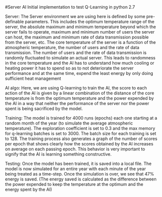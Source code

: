 #Server AI
Initial implementation to test Q-Learning in python 2.7


Server: 
The Server environment we are using here is defined by some pre-definable parameters. This
includes the optimum temperature range of the server, the absolute maximum and minimum temperature beyond which the server fails to operate, maximum and minimum number of users the
server can host, the maximum and minimum rate of data transmission possible from the server,
etc.
The core temperature of the server is a function of the atmospheric temperature, the number of
users and the rate of data transmission. The number of users and the rate of data transmission is
randomly fluctuated to simulate an actual server. This leads to randomness in the core temperature and the AI has to understand how much cooling or heating power it has to spend so as to not
deteriorate the server performance and at the same time, expend the least energy by only doing
sufficient heat management

AI algo:
Here, we are using Q-learning to train the AI, the score to each action of the AI is given
by a linear combination of the distance of the core temperature is from the optimum temperature
and the power expended by the AI in a way that neither the performance of the server nor the
power spent is being sacrificed by the model.

Training:
The model is trained for 4000 runs (epochs) each one starting at a random month of the year (to
simulate the average atmospheric temperature). The exploration coefficient is set to 0.3 and the
max memory for q-learning batches is set to 3000. The batch size for each training is set to 128.
The training process also generates a graph of the number of scores per epoch that shows clearly
how the scores obtained by the AI increases on average on each passing epoch. This behavior is
very important to signify that the AI is learning something constructive.

Testing:
Once the model has been trained, it is saved into a local file. The model is now simulated for an
entire year with each minute of the year being treated as a time-step. Once the simulation is over,
we see that 47% energy is saved. (The energy saved is calculated as the difference between the
power expended to keep the temperature at the optimum and the energy spent by the AI)